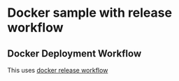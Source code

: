 # Docker sample with release workflow

## Docker Deployment Workflow
This uses [docker release workflow](https://github.com/kumvijaya/docker-release-workflow/blob/main/.github/workflows/deploy-docker.yml)
